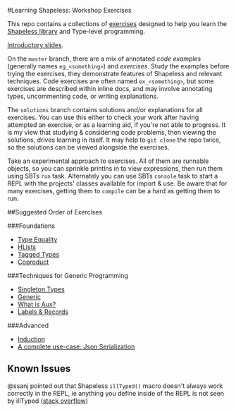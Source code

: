 #Learning Shapeless: Workshop Exercises

This repo contains a collections of [exercises](./src/main/scala) designed to help you learn the 
[Shapeless library](https://github.com/milessabin/shapeless) and Type-level programming. 

[Introductory slides](http://benhutchison.github.io/learningshapeless/slides/#/).

On the `master` branch, there are a mix of annotated *code examples* (generally names `eg_<something>`) and *exercises*. 
Study the examples before trying the exercises, they demonstrate  features of Shapeless and relevant techniques.
 Code exercises are often named `ex_<something>`, but some exercises are described within inline docs, and may involve 
 annotating types, uncommenting code, or writing explanations.
 
The `solutions` branch contains solutions and/or explanations for all exercises. You can use this either to check your work 
after having attempted an exercise, or as a learning aid, if you're not able to progress. It is my view that studying
& considering code problems, then viewing the solutions, drives learning in itself. It may help to `git clone` the repo
twice, so the solutions can be viewed alongside the exercises.

Take an experimental approach to exercises. All of them are runnable objects, so you can sprinkle printlns in to view expressions,
 then run them using SBTs `run` task. Alternately you can use SBTs `console` task to start a REPL with the projects' classes
 available for import & use. Be aware that for many exercises, getting them to `compile` can be a hard as getting them to 
 run. 
 
##Suggested Order of Exercises
 
###Foundations
 
- [Type Equality](./src/main/scala/learnshapeless/TypeEquality.scala)
- [HLists](./src/main/scala/learnshapeless/HLists.scala)
- [Tagged Types](./src/main/scala/learnshapeless/TaggedTypes.scala)
- [Coproduct](./src/main/scala/learnshapeless/Coproduct.scala)
 
###Techniques for Generic Programming
 
- [Singleton Types](./src/main/scala/learnshapeless/SingletonTypes.scala)
- [Generic](./src/main/scala/learnshapeless/Generic.scala)
- [What is Aux?](./src/main/scala/learnshapeless/WhatIsAux.scala)
- [Labels & Records](./src/main/scala/learnshapeless/Labels.scala)
 
###Advanced

- [Induction](./src/main/scala/learnshapeless/Induction.scala)
- [A complete use-case: Json Serialization](./src/main/scala/learnshapeless/JsonSerialization.scala)

## Known Issues

@ssanj pointed out that Shapeless `illTyped()` macro doesn't always work correctly in the REPL, ie anything you define inside of the REPL is not seen by illTyped ([stack overflow](http://stackoverflow.com/questions/20114298/how-do-i-write-a-scala-unit-test-that-ensures-compliation-fails#comment30067810_20169497))

